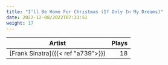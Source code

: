 ```yaml
---
title: "I'll Be Home For Christmas (If Only In My Dreams)"
date: 2022-12-08/2022T07:23:51
weight: 17
---
```




 Artist | Plays 
----- | -----:
[Frank Sinatra]({{< ref "a739">}}) | 18

